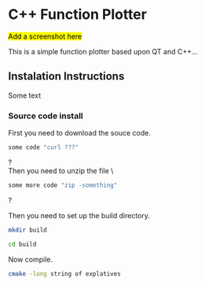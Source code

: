 # C++ Function Plotter

<mark> Add a screenshot here


This is a simple function plotter based upon QT and C++...

## Instalation Instructions
Some text

### Source code install
First you need to download the souce code.

```sh
some code "curl ???"
```
? \
Then you need to unzip the file \
```sh
some more code "zip -something"
```
? 

Then you need to set up the build directory.
```sh
mkdir build

cd build
```
Now compile.

```sh
cmake -long string of explatives
```